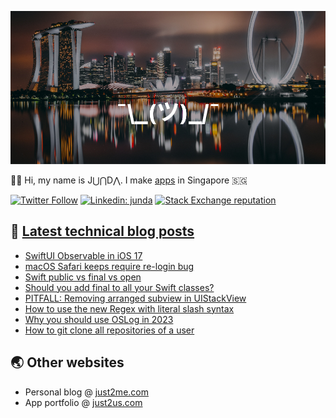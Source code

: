 [![](https://github.com/samwize/samwize/blob/master/singapore.jpg?raw=true)](https://just2me.com/about)

👋🏻 Hi, my name is J⋃⋂D⋀. I make [apps](https://just2us.com/apps) in Singapore 🇸🇬

[![Twitter Follow](https://img.shields.io/twitter/follow/samwize?label=Follow)](https://twitter.com/samwize)
[![Linkedin: junda](https://img.shields.io/badge/-Junda-blue?style=flat-square&logo=Linkedin&logoColor=white&link=https://www.linkedin.com/in/junda/)](https://www.linkedin.com/in/junda/)
[![Stack Exchange reputation](https://img.shields.io/stackexchange/stackoverflow/r/242682)](https://stackoverflow.com/users/242682/samwize)

## 📕 [Latest technical blog posts](https://samwize.com)

<!-- BLOG-POST-LIST:START -->
- [SwiftUI Observable in iOS 17](https://samwize.com/2024/01/15/swiftui-observable-in-ios-17/)
- [macOS Safari keeps require re-login bug](https://samwize.com/2024/01/10/macos-safari-keeps-require-re-login-bug/)
- [Swift public vs final vs open](https://samwize.com/2023/12/29/swfit-public-vs-final-vs-open/)
- [Should you add final to all your Swift classes?](https://samwize.com/2023/12/15/should-you-add-final-to-all-your-swift-classes/)
- [PITFALL: Removing arranged subview in UIStackView](https://samwize.com/2023/10/30/pitfall-removing-arranged-subview-in-uistackview/)
- [How to use the new Regex with literal slash syntax](https://samwize.com/2023/10/01/how-to-use-the-new-regex-with-literal-slash-syntax/)
- [Why you should use OSLog in 2023](https://samwize.com/2023/07/25/why-you-should-use-oslog-in-2023/)
- [How to git clone all repositories of a user](https://samwize.com/2023/07/11/how-to-git-clone-all-repositories-of-a-user/)
<!-- BLOG-POST-LIST:END -->

## 🌏 Other websites

- Personal blog @ [just2me.com](https://just2me.com)
- App portfolio @ [just2us.com](https://just2us.com)
